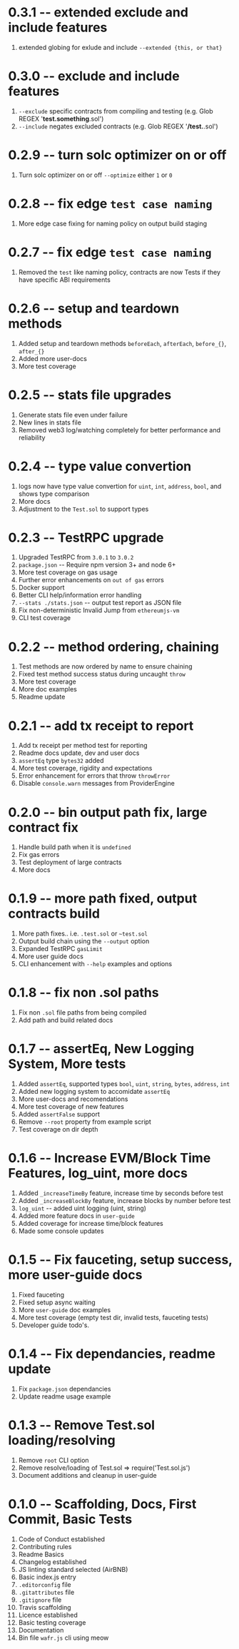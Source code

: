 # 0.3.1 -- extended exclude and include features

1. extended globing for exlude and include `--extended {this, or that}`

# 0.3.0 -- exclude and include features

1. `--exclude` specific contracts from compiling and testing (e.g. Glob REGEX '**test.something**.sol')
2. `--include` negates excluded contracts (e.g. Glob REGEX '**/test.**.sol')

# 0.2.9 -- turn solc optimizer on or off

1. Turn solc optimizer on or off `--optimize` either `1` or `0`

# 0.2.8 -- fix edge `test case naming`

1. More edge case fixing for naming policy on output build staging

# 0.2.7 -- fix edge `test case naming`

1. Removed the `test` like naming policy, contracts are now Tests if they have specific ABI requirements

# 0.2.6 -- setup and teardown methods

1. Added setup and teardown methods `beforeEach`, `afterEach`, `before_{}`, `after_{}`
2. Added more user-docs
3. More test coverage

# 0.2.5 -- stats file upgrades

1. Generate stats file even under failure
2. New lines in stats file
3. Removed web3 log/watching completely for better performance and reliability

# 0.2.4 -- type value convertion

1. logs now have type value convertion for `uint`, `int`, `address`, `bool`, and shows type comparison
2. More docs
3. Adjustment to the `Test.sol` to support types

# 0.2.3 -- TestRPC upgrade

1. Upgraded TestRPC from `3.0.1` to `3.0.2`
2. `package.json` -- Require npm version 3+ and node 6+
3. More test coverage on gas usage
4. Further error enhancements on `out of gas` errors
5. Docker support
6. Better CLI help/information error handling
7. `--stats ./stats.json` -- output test report as JSON file
8. Fix non-deterministic Invalid Jump from `ethereumjs-vm`
9. CLI test coverage

# 0.2.2 -- method ordering, chaining

1. Test methods are now ordered by name to ensure chaining
2. Fixed test method success status during uncaught `throw`
3. More test coverage
4. More doc examples
5. Readme update

# 0.2.1 -- add tx receipt to report

1. Add tx receipt per method test for reporting
2. Readme docs update, dev and user docs
3. `assertEq` type `bytes32` added
4. More test coverage, rigidity and expectations
5. Error enhancement for errors that throw `throwError`
6. Disable `console.warn` messages from ProviderEngine

# 0.2.0 -- bin output path fix, large contract fix

1. Handle build path when it is `undefined`
2. Fix gas errors
3. Test deployment of large contracts
4. More docs

# 0.1.9 -- more path fixed, output contracts build

1. More path fixes.. i.e. `.test.sol` or `~test.sol`
2. Output build chain using the `--output` option
3. Expanded TestRPC `gasLimit`
4. More user guide docs
5. CLI enhancement with `--help` examples and options

# 0.1.8 -- fix non .sol paths

1. Fix non `.sol` file paths from being compiled
2. Add path and build related docs

# 0.1.7 -- assertEq, New Logging System, More tests

1. Added `assertEq`, supported types `bool`, `uint`, `string`, `bytes`, `address`, `int`
2. Added new logging system to accomidate `assertEq`
3. More user-docs and recomendations
4. More test coverage of new features
5. Added `assertFalse` support
6. Remove `--root` property from example script
7. Test coverage on dir depth

# 0.1.6 -- Increase EVM/Block Time Features, log_uint, more docs

1. Added `_increaseTimeBy` feature, increase time by seconds before test
2. Added `_increaseBlockBy` feature, increase blocks by number before test
3. `log_uint` -- added uint logging (uint, string)
4. Added more feature docs in `user-guide`
5. Added coverage for increase time/block features
6. Made some console updates

# 0.1.5 -- Fix fauceting, setup success, more user-guide docs

1. Fixed fauceting
2. Fixed setup async waiting
3. More `user-guide` doc examples
4. More test coverage (empty test dir, invalid tests, fauceting tests)
5. Developer guide todo's.

# 0.1.4 -- Fix dependancies, readme update

1. Fix `package.json` dependancies
2. Update readme usage example

# 0.1.3 -- Remove Test.sol loading/resolving

1. Remove `root` CLI option
2. Remove resolve/loading of Test.sol => require('Test.sol.js')
3. Document additions and cleanup in user-guide

# 0.1.0 -- Scaffolding, Docs, First Commit, Basic Tests

1. Code of Conduct established
2. Contributing rules
3. Readme Basics
4. Changelog established
5. JS linting standard selected (AirBNB)
6. Basic index.js entry
7. `.editorconfig` file
8. `.gitattributes` file
9. `.gitignore` file
10. Travis scaffolding
11. Licence established
12. Basic testing coverage
13. Documentation
14. Bin file `wafr.js` cli using meow
